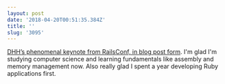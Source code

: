 ```yaml
---
layout: post
date: '2018-04-20T00:51:35.384Z'
title: ''
slug: '3095'
---
```

[DHH’s phenomenal keynote from RailsConf, in blog post form](https://m.signalvnoise.com/conceptual-compression-means-beginners-dont-need-to-know-sql-hallelujah-661c1eaed983). I&#39;m glad I&#39;m studying computer science and learning fundamentals like assembly and memory management now. Also really glad I spent a year developing Ruby applications first.
